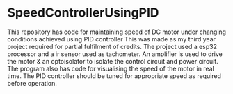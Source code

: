 # SpeedControllerUsingPID
This repository has code for maintaining speed of DC motor under changing conditions achieved using PID controller
This was made as my third year project required for partial fulfilment of credits.
The project used a esp32 processor and a ir sensor used as tachometer. An amplifier is used to drive the motor & an optoisolator to isolate the control circuit and power circuit.
The program also has code for visualising the speed of the motor in real time.
The PID controller should be tuned for appropriate speed as required before operation.
